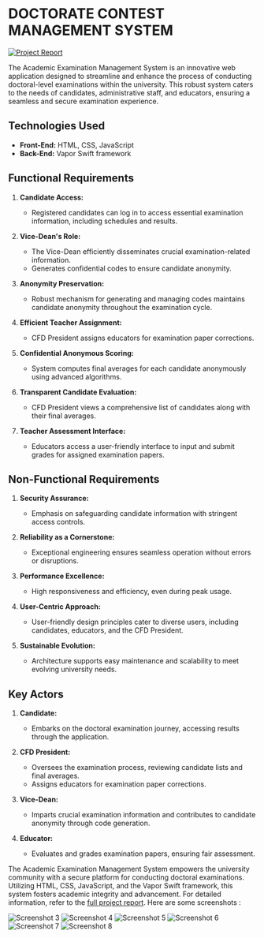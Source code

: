 # DOCTORATE CONTEST MANAGEMENT SYSTEM 

[![Project Report](https://img.shields.io/badge/Project%20Report-View%20Report-blue)](https://github.com/Napi55/ConcourDoc2UC/files/12241518/EDL-Rapport45.pdf)

The Academic Examination Management System is an innovative web application designed to streamline and enhance the process of conducting doctoral-level examinations within the university. This robust system caters to the needs of candidates, administrative staff, and educators, ensuring a seamless and secure examination experience.

## Technologies Used

- **Front-End:** HTML, CSS, JavaScript
- **Back-End:** Vapor Swift framework

## Functional Requirements

1. **Candidate Access:**
   - Registered candidates can log in to access essential examination information, including schedules and results.

2. **Vice-Dean's Role:**
   - The Vice-Dean efficiently disseminates crucial examination-related information.
   - Generates confidential codes to ensure candidate anonymity.

3. **Anonymity Preservation:**
   - Robust mechanism for generating and managing codes maintains candidate anonymity throughout the examination cycle.

4. **Efficient Teacher Assignment:**
   - CFD President assigns educators for examination paper corrections.

5. **Confidential Anonymous Scoring:**
   - System computes final averages for each candidate anonymously using advanced algorithms.

6. **Transparent Candidate Evaluation:**
   - CFD President views a comprehensive list of candidates along with their final averages.

7. **Teacher Assessment Interface:**
   - Educators access a user-friendly interface to input and submit grades for assigned examination papers.

## Non-Functional Requirements

1. **Security Assurance:**
   - Emphasis on safeguarding candidate information with stringent access controls.

2. **Reliability as a Cornerstone:**
   - Exceptional engineering ensures seamless operation without errors or disruptions.

3. **Performance Excellence:**
   - High responsiveness and efficiency, even during peak usage.

4. **User-Centric Approach:**
   - User-friendly design principles cater to diverse users, including candidates, educators, and the CFD President.

5. **Sustainable Evolution:**
   - Architecture supports easy maintenance and scalability to meet evolving university needs.

## Key Actors

1. **Candidate:**
   - Embarks on the doctoral examination journey, accessing results through the application.

2. **CFD President:**
   - Oversees the examination process, reviewing candidate lists and final averages.
   - Assigns educators for examination paper corrections.

3. **Vice-Dean:**
   - Imparts crucial examination information and contributes to candidate anonymity through code generation.

4. **Educator:**
   - Evaluates and grades examination papers, ensuring fair assessment.

The Academic Examination Management System empowers the university community with a secure platform for conducting doctoral examinations. Utilizing HTML, CSS, JavaScript, and the Vapor Swift framework, this system fosters academic integrity and advancement. For detailed information, refer to the [full project report](https://github.com/Napi55/ConcourDoc2UC/files/12241518/EDL-Rapport45.pdf).
Here are some screenshots :

![Screenshot 3](https://github.com/Napi55/ConcourDoc2UC/assets/88117366/7ae7e6c9-0dda-4f6c-bee6-ad509f0a9e73)
![Screenshot 4](https://github.com/Napi55/ConcourDoc2UC/assets/88117366/d6be47b3-7a33-407b-831f-0d33ff5b1602)
![Screenshot 5](https://github.com/Napi55/ConcourDoc2UC/assets/88117366/0ffeae4b-b396-4a68-a5ed-a81f2a144b8d)
![Screenshot 6](https://github.com/Napi55/ConcourDoc2UC/assets/88117366/ff703978-a0fc-4172-88ed-ede1b10928fa)
![Screenshot 7](https://github.com/Napi55/ConcourDoc2UC/assets/88117366/33838465-c49b-45b1-bd45-a99395cae765)
![Screenshot 8](https://github.com/Napi55/ConcourDoc2UC/assets/88117366/5101d045-49b5-4e01-9ba7-4b5d6704b313)
